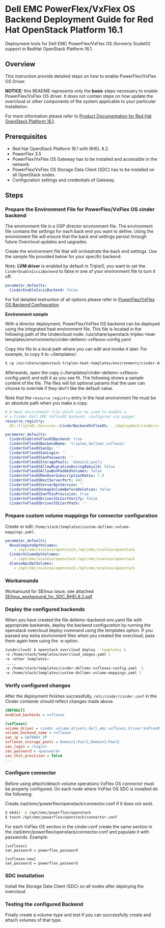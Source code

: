 # Dell EMC PowerFlex/VxFlex OS Backend Deployment Guide for Red Hat OpenStack Platform 16.1

Deployment tools for Dell EMC PowerFlex/VxFlex OS (formerly ScaleIO) support in RedHat OpenStack Platform 16.1.

## Overview

This instruction provide detailed steps on how to enable PowerFlex/VxFlex OS Driver.

**NOTICE**: this README represents only the **basic** steps necessary to enable PowerFlex/VxFlex OS driver. It does not contain steps on how update the overcloud or other components of the system applicable to your particular installation.

For more information please refer to [Product Documentation for Red Hat OpenStack Platform 16.1](https://access.redhat.com/documentation/en-us/red_hat_openstack_platform/16.1/).

## Prerequisites

- Red Hat OpenStack Platform 16.1 with RHEL 8.2.
- PowerFlex 3.5
- PowerFlex/VxFlex OS Gateway has to be installed and accessible in the network.
- PowerFlex/VxFlex OS Storage Data Client (SDC) has to be installed on all OpenStack nodes.
- Configuration settings and credentials of Gateway.

## Steps

### Prepare the Environment File for PowerFlex/VxFlex OS cinder backend
The environment file is a OSP director environment file. The environment file contains the settings for each back end you want to define. Using the environment file will ensure that the back end settings persist through future Overcloud updates and upgrades.  

Create the environment file that will orchestrate the back end settings. Use the sample file provided below for your specific backend.  

Note: **LVM driver** is enabled by default in TripleO, you want to set the ```CinderEnableIscsiBackend``` to false in one of your environment file to turn it off.
```yaml
parameter_defaults:
  CinderEnableIscsiBackend: false
```

For full detailed instruction of all options please refer to [PowerFlex/VxFlex OS Backend Configuration](https://docs.openstack.org/cinder/train/configuration/block-storage/drivers/dell-emc-vxflex-driver.html)

**Environment sample**

With a director deployment, PowerFlex/VxFlex OS backend can be deployed using the integrated heat environment file. This file is located in the following path of the Undercloud node:
/usr/share/openstack-tripleo-heat-templates/environments/cinder-dellemc-vxflexos-config.yaml

Copy this file to a local path where you can edit and invoke it later. For example, to copy it to ~/templates/:

```bash
$ cp /usr/share/openstack-tripleo-heat-templates/environments/cinder-dellemc-vxflexos-config.yaml ~/templates/
```
Afterwards, open the copy (~/templates/cinder-dellemc-vxflexos-config.yaml) and edit it as you see fit. The following shows a sample content of the file. The files will list optional params that the user can choose to override if they don't like the default value.

Note that the ```resource_registry``` entry in the heat environment file must be an absolute path when you make a copy.

```yaml
# A Heat environment file which can be used to enable a
# a Cinder Dell EMC VxFlexOS backend, configured via puppet
resource_registry:
  OS::TripleO::Services::CinderBackendVxFlexOS: ../deployment/cinder/cinder-backend-vxflexos-puppet.yaml

parameter_defaults:
  CinderEnableVxFlexOSBackend: true
  CinderVxFlexOSBackendName: 'tripleo_dellemc_vxflexos'
  CinderVxFlexOSSanIp: ''
  CinderVxFlexOSSanLogin: ''
  CinderVxFlexOSSanPassword: ''
  CinderVxFlexOSStoragePools: 'domain1:pool1'
  CinderVxFlexOSAllowMigrationDuringRebuild: false
  CinderVxFlexOSAllowNonPaddedVolumes: false
  CinderVxFlexOSMaxOverSubscriptionRatio: 7.0
  CinderVxFlexOSRestServerPort: 443
  CinderVxFlexOSServerApiVersion: ''
  CinderVxFlexOSUnmapVolumeBeforeDeletion: false
  CinderVxFlexOSSanThinProvision: true
  CinderVxFlexOSDriverSSLCertVerify: false
  CinderVxFlexOSDriverSSLCertPath: '' 
```

### Prepare custom volume mappings for connector configuration 

Create or edit `/home/stack/templates/custom-dellemc-volume-mappings.yaml`.

```yaml
parameter_defaults:
  NovaComputeOptVolumes:
    - /opt/emc/scaleio/openstack:/opt/emc/scaleio/openstack
  CinderVolumeOptVolumes:
    - /opt/emc/scaleio/openstack:/opt/emc/scaleio/openstack
  GlanceApiOptVolumes:
    - /opt/emc/scaleio/openstack:/opt/emc/scaleio/openstack
```
### Workarounds

Workaround for SElinux issue, see attached [SElinux_workaround_for_SDC_RHEL8.2.pdf](https://github.com/dell/osp-integration/edit/master/osp-deploy/cinder/powerflex/SElinux_workaround_for_SDC_RHEL8.2.pdf)


### Deploy the configured backends

When you have created the file dellemc-backend-env.yaml file with appropriate backends, deploy the backend configuration by running the openstack overcloud deploy command using the templates option. If you passed any extra environment files when you created the overcloud, pass them again here using the -e option. 
 
```bash
(undercloud) $ openstack overcloud deploy --templates \
-e /home/stack/templates/overcloud_images.yaml \
-e <other templates>
.....
-e /home/stack/templates/cinder-dellemc-vxflexos-config.yaml  \
-e /home/stack/templates/custom-dellemc-volume-mappings.yaml \
```

### Verify configured changes

After the deployment finishes successfully, `/etc/cinder/cinder.conf` in the Cinder container should reflect changes made above.

```ini
[DEFAULT]
enabled_backends = vxflexos

[vxflexos]
volume_driver = cinder.volume.drivers.dell_emc.vxflexos.driver.VxFlexOSDriver
volume_backend_name = vxflexos
san_ip = GATEWAY_IP
vxflexos_storage_pools = Domain1:Pool1,Domain2:Pool2
san_login = <login>
san_password = <password>
san_thin_provision = false
...
```

### Configure connector
Before using attach/detach volume operations VxFlex OS connector must be properly configured. On each node where VxFlex OS SDC is installed do the following:

Create /opt/emc/powerflex/openstack/connector.conf if it does not exist.

```bash
$ mkdir -p /opt/emc/powerflex/openstack
$ touch /opt/emc/powerflex/openstack/connector.conf
```

For each VxFlex OS section in the cinder.conf create the same section in the /opt/emc/powerflex/openstack/connector.conf and populate it with passwords. Example:

```
[vxflexos]
san_password = powerflex_password

[vxflexos-new]
san_password = powerflex_password
```

### SDC installation

Install the Storage Data Client (SDC) on all nodes after deploying the overcloud

### Testing the configured Backend
Finally create a volume-type and test if you can successfully create and attach volumes of that type.

